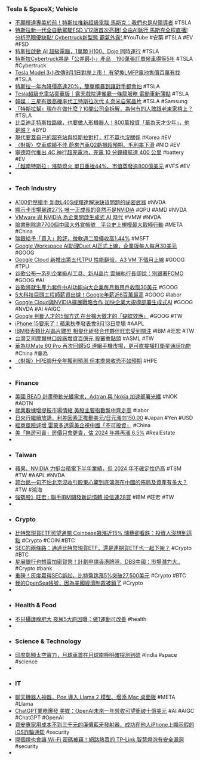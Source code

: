 ### Tesla & SpaceX; Vehicle
- [不願輝達專美於前！特斯拉推新超級電腦 馬斯克：我們也是AI領導者](https://m.cnyes.com/news/id/5306581) #TSLA
- [特斯拉新一代全自動駕駛FSD V12版首次亮相! 全由AI執行 馬斯克全程直播! 分析亮眼優缺點! Cybertruck新型態 霸氣外露! ](https://www.youtube.com/watch?v=ZEL_U1qVLLo) #YouTube #安築 #TSLA #EV #FSD
- [特斯拉啟動 AI 超級電腦，1萬顆 H100、Dojo 同時運行](https://technews.tw/2023/08/29/tesla-ai-super-computer/) #TSLA
- [特斯拉Cybertruck將是「公差最小」產品　190萬張訂單候車得等5年](https://speed.ettoday.net/news/2570394) #TSLA #Cybertruck
- [Tesla Model 3小改傳9月1日對岸上市！ 有望換LMFP電池售價百萬有找](https://cars.tvbs.com.tw/car-news/139313) #TSLA
- [特斯拉一年內降價高達20%，簡單粗暴到讓對手都會怕](https://www.techbang.com/posts/108850-teslas-price-reduction-is-simple-and-rude-and-the-reduction) #TSLA
- [Tesla超級充電站豪華版｜露天戲院連餐廳一條龍服務 電動車新蒲點](https://www.stheadline.com/car/3267663/Tesla超級充電站豪華版露天戲院連餐廳一條龍服務-電動車新蒲點) #TSLA
- [韓媒：三星有很高機率代工特斯拉次代 4 奈米自駕晶片](https://technews.tw/2023/08/30/samsung-electronics-highly-likely-to-supply-next-gen-autonomous-driving-chips-for-tesla-vehicles/) #TSLA #Samsung
- [「特斯拉幫」現在在做什麼？10間公司全拆解，為何有的人敢跟老東家槓上？](https://www.bnext.com.tw/article/76536/tesla-gang-what-they-do) #TSLA
- [比亞迪走特斯拉路線，也要做人形機器人！800萬投資「華為天才少年」，他是誰？](https://www.bnext.com.tw/article/76530/byd-not) #BYD
- [現代要蓋自己的超充站與特斯拉對打，打不贏也沒關係](https://technews.tw/2023/08/30/hyundai-build-own-supercharger/) #Korea #EV
- [〈財報〉交車成績不佳 蔚來汽車Q2虧損超預期、毛利率下滑](https://m.cnyes.com/news/id/5306320) #NIO #EV
- [寧德時代推出 4C 神行超充電池，充電 10 分鐘續航達 400 公里](https://technews.tw/2023/08/30/catl-shenxing-superfast-charging-battery/) #battery #EV
- [「越南特斯拉」漲勢熄火 單日重挫44%、市值蒸發逾800億美元](https://m.cnyes.com/news/id/5306609) #VFS #EV
-
- ### Tech Industry
- [A100仍然搶手 新款L40S成輝達解決缺貨問題的祕密武器](https://news.cnyes.com/news/id/5306427) #NVDA
- [顯示卡市場暴跌27% 唯一正成長的竟然不是NVIDIA](https://news.xfastest.com/others/131659/amd-intel-nvidia-gpu-2023q2/) #GPU #AMD #NVDA
- [VMware 與 NVIDIA 為企業開啟生成式 AI 時代](https://www.techbang.com/posts/109003-vmware-and-nvidia-usher-in-the-era-of-generative-ai-for-the) #VMW #NVDA
- [臉書刪除逾7700個中國大外宣帳號　平台史上規模最大取締行動](https://today.line.me/tw/v2/article/peoNR8N) #META #China
- [瑞銀給予「買入」股評，微軟週二股價收高1.44%](https://tw.news.yahoo.com/瑞銀給予-買入-股評-微軟週二股價收高1-44-010446142.html) #MSFT
- [Google Workspace AI助理Duet AI正式上線，企業版每人每月30美元](https://www.ithome.com.tw/news/158487) #GOOG
- [Google Cloud 新推出第五代TPU 性能翻倍，A3 VM 下個月上線](https://technews.tw/2023/08/30/google-unveils-new-ai-chip-and-enterprise-ai-tools-at-cloud-next-2023/) #GOOG #TPU
- [谷歌公布一系列企業級AI工具、新AI晶片 雲端執行長卻說：別跟著FOMO](https://m.cnyes.com/news/id/5306593) #GOOG #AI
- [谷歌將就生產力套件中AI功能向大企業每月每用戶收取30美元](https://m.cnyes.com/news/id/5306444) #GOOG
- [5大科技巨頭工程師薪資出爐！Google年薪近6百萬最高](https://tw.news.yahoo.com/5大科技巨頭工程師薪資出爐-google年薪近6百萬最高-075547885.html) #GOOG #labor
- [Google Cloud與NVIDIA擴展戰略合作 加快企業大規模部署生成式AI](https://tw.stock.yahoo.com/news/google-cloud-nvidia-065440337.html) #GOOG #NVDA #AI #AIGC
- [Google 判斷人才的5個方式 在台擴大徵才的「蝴蝶效應」](https://www.technice.com.tw/techmanage/smartcity/66808/) #GOOG #TW
- [iPhone 15要來了！蘋果秋季發表會9月13日登場](https://news.ustv.com.tw/newsdetail/20230830A001003) #AAPL
- [IBM發表類比AI晶片雛型 相變化研發合作夥伴旺宏受到關注](https://wantrich.chinatimes.com/news/20230830900571-420101) #IBM #旺宏 #TW
- [台灣艾司摩爾林口設廠增資百億元 投審會點頭](https://m.cnyes.com/news/id/5306426) #ASML #TW
- [華為以Mate 60 Pro 再次回歸5G 連網手機市場，更可直接播打衛星通話功能](https://m.eprice.com.tw/mobile/talk/4546/5796098/1) #China #華為
- [〈財報〉HPE調升全年獲利預測 但本季營收恐不如預期](https://news.cnyes.com/news/id/5306589) #HPE
-
- ### Finance
- [美國 BEAD 計畫帶動光纖需求，Adtran 與 Nokia 加速部署光纖](https://cdn.technews.tw/2023/08/29/bead-adtran-nokia/) #NOK #ADTN
- [就業數據增提振市場情緒 美股主要指數盤中齊走高](https://m.cnyes.com/news/id/5306569) #labor
- [日央行繼續放鴿，利差因素正推動美元/日元漲向150.00](https://www.dailyfxasia.com/cn/cmarkets/20230829-25156.html) #Japan #Yen #USD
- [經商風險遽增 雷蒙多透露美企視中國「不可投資」](https://news.ustv.com.tw/newsdetail/20230830A001005) #China
- [美「無房可賣」房價只會更貴，估 2024 年將再漲 6.5%](https://technews.tw/2023/08/29/zillow-thinks-us-home-prices-are-set-to-surge-more-than-6-percent-in-the-next-year/) #RealEstate
-
- ### Taiwan
- [蘋果、NVIDIA 力挺台積電下半年業績，但 2024 年不確定性仍高](https://technews.tw/2023/08/29/tsmc-will-have-many-uncertainties-in-2024/) #TSM #TW #AAPL #NVDA
- [郭台銘一句不怕北京沒收引股東心驚到底鴻海在中國的佈局及資產有多大？](https://www.cmmedia.com.tw/home/articles/42011) #TW #鴻海
- [強勢股》旺宏 : 聯手IBM開發新記憶體 投信連28買](https://ec.ltn.com.tw/article/breakingnews/4411721) #IBM #旺宏 #TW
-
- ### Crypto
- [比特幣現貨ETF可望通關 Coinbase飆漲近15% 瑞穗卻看跌：投資人沒想到這點](https://m.cnyes.com/news/id/5306587) #Crypto #COIN #BTC
- [SEC的兩條路：通過比特幣現貨ETF，還是連期貨ETF也一起下架？](https://abmedia.io/crypto-community-jubilant-over-grayscale-decision) #Crypto #BTC
- [星展銀行也想賣加密貨幣！計劃申請香港牌照，DBS中國：市場潛力大..](https://www.blocktempo.com/dbs-plans-to-apply-for-a-license-to-offer-cryptocurrencies-in-hong-kong/) #Crypto #bank
- [重磅！灰度贏得SEC訴訟，比特幣跳漲5%突破27,500美元](https://www.blocktempo.com/grayscale-wins-sec-lawsuit/) #Crypto #BTC
- [我的OpenSea帳號，因為美國經濟制裁被鎖了](https://www.blocktempo.com/why-is-my-opensea-account-blocked/) #Crypto
-
- ### Health & Food
- [不只攝護腺肥大 夜尿5大原因曝：做1運動可改善](https://www.chinatimes.com/realtimenews/20230830002140-260418) #health
-
- ### Science & Technology
- [印度彰顯太空實力，月球車首在月球南極明確探測到硫](https://technews.tw/2023/08/30/india-chandrayaan-3-pragyan-moon-south-pole-isro/) #India #space #science
-
- ### IT
- [聊天機器人神器，Poe 導入 Llama 2 模型、增添 Mac 桌面版](https://technews.tw/2023/08/29/using-all-ai-chatbots-in-poe/) #META #Llama
- [ChatGPT業務爆發 美媒：OpenAI未來一年營收可望衝破十億美元](https://m.cnyes.com/news/id/5307039) #AI #AIGC #ChatGPT #OpenAI
- [資安專家用成本不到三千元的廉價藍牙發射器，成功在他人iPhone上顯示假的iOS詐騙通知](https://www.techbang.com/posts/108890-cheap-bluetooth-transmitters-that-have-been-modified-to-fake) #security
- [開個燈也會讓 Wi-Fi 密碼被竊！網路熱賣的 TP-Link 智慧燈泡有安全漏洞](https://technews.tw/2023/08/30/tp-link-smart-bulbs-can-let-hackers-steal-your-wifi-password/) #security
-